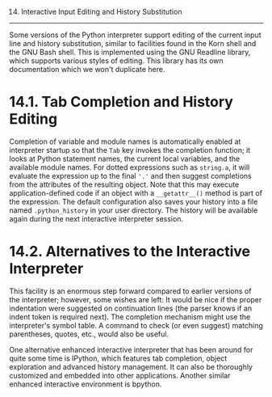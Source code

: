 14. Interactive Input Editing and History Substitution
******************************************************

Some versions of the Python interpreter support editing of the current input line and history substitution, similar to facilities found in the Korn shell and the GNU Bash shell. This is implemented using the GNU Readline library, which supports various styles of editing. This library has its own documentation which we won't duplicate here.


14.1. Tab Completion and History Editing
========================================

Completion of variable and module names is automatically enabled at interpreter startup so that the `Tab` key invokes the completion function; it looks at Python statement names, the current local variables, and the available module names. For dotted expressions such as `string.a`, it will evaluate the expression up to the final `'.'` and then suggest completions from the attributes of the resulting object. Note that this may execute application-defined code if an object with a `__getattr__()` method is part of the expression. The default configuration also saves your history into a file named `.python_history` in your user directory. The history will be available again during the next interactive interpreter session.


14.2. Alternatives to the Interactive Interpreter
=================================================

This facility is an enormous step forward compared to earlier versions of the interpreter; however, some wishes are left: It would be nice if the proper indentation were suggested on continuation lines (the parser knows if an indent token is required next). The completion mechanism might use the interpreter's symbol table. A command to check (or even suggest) matching parentheses, quotes, etc., would also be useful.

One alternative enhanced interactive interpreter that has been around for quite some time is IPython, which features tab completion, object exploration and advanced history management. It can also be thoroughly customized and embedded into other applications. Another similar enhanced interactive environment is bpython.